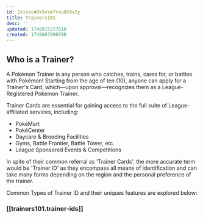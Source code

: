 ```yaml
---
id: 2xiosc46k5vsm7rou859s2y
title: Trainers101
desc: ''
updated: 1748915227618
created: 1748887999788
---
```


## Who is a Trainer?

A Pokémon Trainer is any person who catches, trains, cares for, or battles with Pokémon! Starting from the age of ten (10), anyone can apply for a Trainer's Card, which—upon approval—recognizes them as a League-Registered Pokémon Trainer.

Trainer Cards are essential for gaining access to the full suite of League-affiliated services, including:

- PokéMart
- PokéCenter
- Daycare & Breeding Facilities
- Gyms, Battle Frontier, Battle Tower, etc.
- League Sponsored Events & Competitions

In spite of their common referral as 'Trainer Cards', the more accurate term would be 'Trainer ID' as they encompass all means of identification and can take many forms depending on the region and the personal preference of the trainer.

Common Types of Trainer ID and their uniques features are explored below:

### [[trainers101.trainer-ids]]
